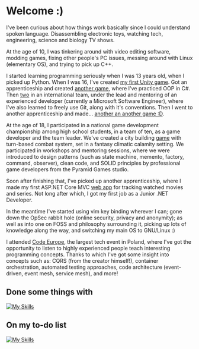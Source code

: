 # Welcome :)
I've been curious about how things work basically since I could understand spoken language. Disassembling electronic toys, watching tech, engineering, science and biology TV shows.

At the age of 10, I was tinkering around with video editing software, modding games, fixing other people's PC issues, messing around with Linux (elementary OS), and trying to pick up C++.

I started learning programming seriously when I was 13 years old, when I picked up Python. When I was 16, I've created [my first Unity game](https://github.com/exostin/SuperCubeBoy3D). Got an apprenticeship and created [another game](https://github.com/exostin/ConsoleBattleshipsGame), where I've practiced OOP in C#. Then [two](https://github.com/sirjust/PawnsHaveSouls) in an international team, under the lead and mentoring of an experienced developer (currently a Microsoft Software Engineer), where I've also learned to freely use Git, along with it's conventions. Then I went to another apprenticeship and made... [another an another game :D](https://github.com/exostin/UnityBattleships).

At the age of 18, I participated in a national game development championship among high school students, in a team of ten, as a game developer and the team leader. We've created a city building [game](https://github.com/exostin/ExpiryDate) with turn-based combat system, set in a fantasy climatic calamity setting. We participated in workshops and mentoring sessions, where we were introduced to design patterns (such as state machine, memento, factory, command, observer), clean code, and SOLID principles by professional game developers from the Pyramid Games studio.

Soon after finishing that, I've picked up another apprenticeship, where I made my first ASP.NET Core MVC [web app](WatchList_DEMO.gif) for tracking watched movies and series. Not long after which, I got my first job as a Junior .NET Developer.

In the meantime I've started using vim key binding wherever I can; gone down the OpSec rabbit hole (online security, privacy and anonymity); as well as into one on FOSS and philosophy surrounding it, picking up lots of knowledge along the way, and switching my main OS to GNU/Linux :)

I attended [Code Europe](https://www.codeeurope.pl/en/), the largest tech event in Poland, where I've got the opportunity to listen to highly experienced people teach interesting programming concepts. Thanks to which I've got some insight into concepts such as: CQRS (from the creator himself!), container orchestration, automated testing approaches, code architecture (event-driven, event mesh, service mesh), and more!

## Done some things with
[![My Skills](https://skillicons.dev/icons?i=cs,dotnet,unity,visualstudio,git,js,jquery)](https://skillicons.dev)

## On my to-do list
[![My Skills](https://skillicons.dev/icons?i=rust,ts,angular,react)](https://skillicons.dev)
